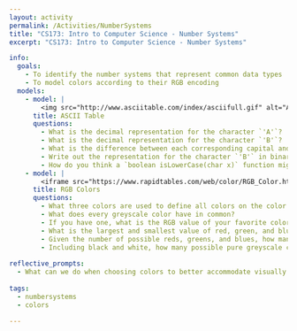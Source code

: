 ```yaml
---
layout: activity
permalink: /Activities/NumberSystems
title: "CS173: Intro to Computer Science - Number Systems"
excerpt: "CS173: Intro to Computer Science - Number Systems"

info:
  goals: 
    - To identify the number systems that represent common data types
    - To model colors according to their RGB encoding
  models:
    - model: |   
        <img src="http://www.asciitable.com/index/asciifull.gif" alt="ASCII Table">
      title: ASCII Table
      questions:
        - What is the decimal representation for the character `'A'`?  How about the newline character `\n`?
        - What is the decimal representation for the character `'B'`?  How about the character `'b'`?  What is the difference between them?  
        - What is the difference between each corresponding capital and lowercase letter?
        - Write out the representation for the character `'B'` in binary, and also the character `'b'`.  How does their binary differ?
        - How do you think a `boolean isLowerCase(char x)` function might work?
    - model: |
        <iframe src="https://www.rapidtables.com/web/color/RGB_Color.html" width="100%">
      title: RGB Colors
      questions:
        - What three colors are used to define all colors on the color wheel?
        - What does every greyscale color have in common?
        - If you have one, what is the RGB value of your favorite color (or choose any color!)?  What is the  value of the red, green, and blue components in hexadecimal? What is the value in the "#" box for this color?
        - What is the largest and smallest value of red, green, and blue that you can have?
        - Given the number of possible reds, greens, and blues, how many total colors can we represent?
        - Including black and white, how many possible pure greyscale colors can we represent?
        
reflective_prompts:
  - What can we do when choosing colors to better accommodate visually impaired or colorblind persons?
  
tags:
  - numbersystems
  - colors
  
---
```


